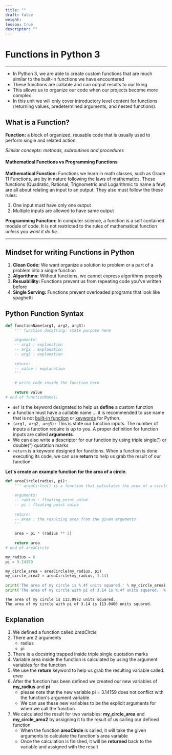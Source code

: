 ```yaml
---
title: ""
draft: false
weight:
lesson: true
descriptor: ""
---
```


# Functions in Python 3
---

- In Python 3, we are able to create custom functions that are much similar to the built-in functions we have encountered
- These functions are callable and can output results to our liking
- This allows us to organize our code when our projects become more complex
- In this unit we will only cover introductory level content for functions (returning values, predetermined arguments, and nested functions).

## What is a Function?

__Function:__ a block of organized, reusable code that is usually used to perform single and related action.

_Similar concepts: methods, subroutines and procedures_

#### Mathematical Functions vs Programming Functions

__Mathematical Function:__ Functions we learn in math classes, such as Grade 11 Functions, are by in nature following the laws of mathematics. These functions (Quadratic, Rational, Trignometric and Logarithmic to name a few) are all about relating an input to an output. They also must follow the these rules:
1. One input must have only one output
2. Multiple inputs are allowed to have same output

__Programming Function:__ In computer science, a function is a self contained module of code. It is not restricted to the rules of mathematical function _unless you want it do be_.

------

## Mindset for writing Functions in Python

1. __Clean Code:__ We want organize a solution to problem or a part of a problem into a single function
2. __Algorithms:__ Without functions, we cannot express algorithms properly
3. __Resuablility:__ Functions prevent us from repeating code you've written before
4. __Single Serving:__ Functions prevent overloaded programs that look like spaghetti

## Python Function Syntax


```python
def functionName(arg1, arg2, arg3):
    ''' function docString: state purpose here
    
    arguments:
    -- arg1 : explanation
    -- arg2 : explanation
    -- arg3 : explanation
    
    return:
    -- value : explanation
    '''
    
    # write code inside the function here
    
    return value
# end of functionName()
```

- ```def``` is the keyword designated to help us __define__ a custom function
- a function must have a callable name ... it is recommended to use name that is not [built-in function](https://docs.python.org/3/library/functions.html) or [keywords](https://www.tutorialspoint.com/What-are-Reserved-Keywords-in-Python) for Python.
- ```(arg1, arg2, arg3):``` This is state our function inputs. The number of inputs a function require is up to you. A proper definition for function inputs are called __arguments__.
- We can also write a descriptor for our function by using triple single(') or double(") quotation marks
- ```return``` is a keyword designed for functions. When a function is done executing its code, we can use __return__ to help us grab the result of our function

__Let's create an example function for the area of a circle.__


```python
def areaCircle(radius, pi):
    ''' areaCirlce() is a function that calculates the area of a circle
    
    arguments:
    -- radius : floating point value
    -- pi : floating point value
    
    return:
    -- area : the resulting area from the given arguments
    '''
    
    area = pi * (radius ** 2)
    
    return area
# end of areaCircle

my_radius = 6
pi = 3.14159

my_circle_area = areaCircle(my_radius, pi)
my_circle_area2 = areaCircle(my_radius, 3.14)
 
print('The area of my circle is %.4f units squared.' % my_circle_area)
print('The area of my circle with pi of 3.14 is %.4f units squared.' % my_circle_area2)
```

    The area of my circle is 113.0972 units squared.
    The area of my circle with pi of 3.14 is 113.0400 units squared.


## Explanation

1. We defined a function called _areaCircle_
2. There are 2 arguments
    - radius
    - pi
3. There is a docstring trapped inside triple single quotation marks
4. Variable area inside the function is calculated by using the argument variables for the function
5. We use the __return__ keyword to help us grab the resulting variable called: _area_
6. After the function has been defined we created our new variables of __my_radius__ and __pi__
    - please note that the new variable pi = 3.14159 does not conflict with the function's argument variable
    - We can use these new variables to be the explicit arguments for when we call the function
7. We calculated the result for two variables: __my_circle_area__ and __my_circle_area2__ by assigning it to the result of us calling our defined function
    - When the function __areaCircle__ is called, it will take the given arguments to calculate the function's area variable
    - Once the calculation is finished, it will be __returned__ back to the variable and assigned with the result
